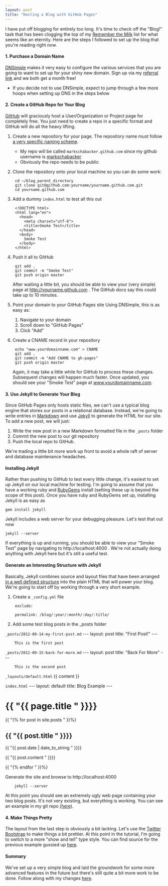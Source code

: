 ```yaml
---
layout: post
title: "Hosting a Blog with GitHub Pages"
---
```


I have put off blogging for entirely too long.  It's time to check off the "Blog!" task that has been clogging the top of my [Remember the Milk](http://www.rememberthemilk.com) list for what seems like an eternity.  Here are the steps I followed to set up the blog that you're reading right now.

#### 1. Purchase a Domain Name ####
[DNSimple](http://www.dnsimple.com) makes it very easy to configure the various services that you are going to want to set up for your shiny new domain.  Sign up via my [referral link](https://dnsimple.com/r/1f12067ef76126) and we both get a month free!

* If you decide not to use DNSimple, expect to jump through a few more hoops when setting up DNS in the steps below

#### 2. Create a GitHub Repo for Your Blog ####
[GitHub](https://www.github.com) will graciously host a User/Organization or Project page for completely free.  You just need to create a repo in a specific format and GitHub will do all the heavy lifting.

1. Create a new repository for your page.  The repository name must follow [a very specific naming scheme](https://help.github.com/articles/user-organization-and-project-pages).
    * My repo will be called `markschabacker.github.com` since my github username is [markschabacker](https://github.com/markschabacker)
    * Obviously the repo needs to be public

2. Clone the repository onto your local machine so you can do some work:

        cd ~/blog_parent_directory
        git clone git@github.com:yourname/yourname.github.com.git
        cd yourname.github.com

3. Add a dummy `index.html` to test all this out
    
        <!DOCTYPE html>
        <html lang="en">
          <head>
            <meta charset="utf-8">
            <title>Smoke Test</title>
          </head>
          <body>
            Smoke Test
          </body>
        </html>

4. Push it all to GitHub

        git add .
        git commit -m "Smoke Test"
        git push origin master
    After waiting a little bit, you should be able to view your (very simple) page at http://yourname.github.com .  The GitHub docs say this could take up to 10 minutes.

5. Point your domain to your GitHub Pages site
Using DNSimple, this is as easy as: 
    1. Navigate to your domain
    2. Scroll down to "GitHub Pages"
    3. Click "Add"

6. Create a CNAME record in your repository

        echo "www.yourdomainname.com" > CNAME
        git add .
        git commit -m "Add CNAME to gh-pages"
        git push origin master
    Again, it may take a little while for GitHub to process these changes.  Subsequent changes will happen much faster.  Once updated, you should see your "Smoke Test" page at www.yourdomainname.com.  

#### 3. Use Jekyll to Generate Your Blog ####
Since GitHub Pages only hosts static files, we can't use a typical blog engine that stores our posts in a relational database.  Instead, we're going to write entries in [Markdown](http://daringfireball.net/projects/markdown/) and use [Jekyll](https://github.com/mojombo/jekyll) to generate the HTML for our site.  To add a new post, we will just: 

1. Write the new post in a new Markdown formatted file in the `_posts` folder
2. Commit the new post to our git repository
3. Push the local repo to GitHub.

We're trading a little bit more work up front to avoid a whole raft of server and database maintenance headaches.  

#### Installing Jekyll ####
Rather than pushing to GitHub to test every little change, it's easiest to set up Jekyll on our local machine for testing. I'm going to assume that you have a working ruby and [RubyGems](http://rubygems.org/) install (setting these up is beyond the scope of this post).  Once you have ruby and RubyGems set up, installing Jekyll is as easy as 

    gem install jekyll

Jekyll includes a web server for your debugging pleasure.  Let's test that out now

    jekyll --server

If everything is up and running, you should be able to view your "Smoke Test" page by navigating to http://localhost:4000 .  We're not actually doing anything with Jekyll here but it's still a useful test.  

#### Generate an Interesting Structure with Jekyll ####
Basically, Jekyll combines source and layout files that have been arranged [in a well defined structure](https://github.com/mojombo/jekyll/wiki/usage) into the plain HTML that will power your blog. We're going to start off by working through a very short example.   

1. Create a `_config.yml` file

        exclude: 
        
        permalink: /blog/:year/:month/:day/:title/

2. Add some test blog posts in the _posts folder

`_posts/2012-09-14-my-first-post.md`
        ---
        layout: post
        title: "First Post!"
        ---
        
        This is the first post

`_posts/2012-09-15-back-for-more.md`
        ---
        layout: post
        title: "Back For More"
        ---
        
        This is the second post

`_layouts/default.html`
        <!DOCTYPE html>
        <html lang="en">
          <head>
            <meta charset="utf-8">
            <title>{{ page.title }}</title>
          </head>
          <body>
            {{ content }}
          </body>
        </html>

`index.html`
        ---
        layout: default
        title: Blog Example
        ---
            <h1>{{ "{{ page.title " }}}}</h1>
            {{ "{% for post in site.posts " }}%}
              <div>
                <p><h2>{{ "{{ post.title " }}}}</h2>{{  "{{ post.date | date_to_string " }}}}</p>
                <p>{{ "{{ post.content " }}}}</p>
              </div>
            {{ "{% endfor " }}%}

Generate the site and browse to http://localhost:4000

        jekyll --server

At this point you should see an extremely ugly web page containing your two blog posts.  It's not very existing, but everything is working. You can see an example in my git repo [(here)](https://github.com/markschabacker/markschabacker.github.com/tree/rough_demo). 

#### 4. Make Things Pretty ####
The layout from the last step is obviously a bit lacking.  Let's use the [Twitter Bootstrap](http://twitter.github.com/bootstrap/) to make things a bit prettier.  At this point in the tutorial, I'm going to switch to a more "show and tell" type style.  You can find source for the previous example gussied up [here](https://github.com/markschabacker/markschabacker.github.com/tree/rough_demo_skinned).

#### Summary ####
We've set up a very simple blog and laid the groundwork for some more advanced features in the future but there's still quite a bit more work to be done.  Follow along with my changes [here](https://github.com/markschabacker/markschabacker.github.com).  
